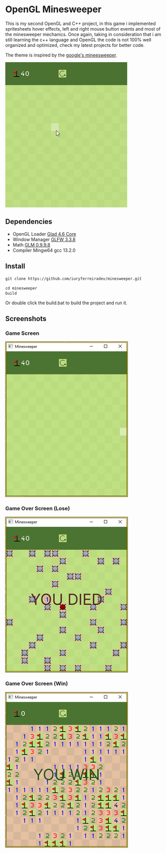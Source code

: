 # OpenGL Minesweeper

This is my second OpenGL and C++ project, in this game i implemented spritesheets 
hover effects, left and right mouse button events and most of the minesweeper 
mechanics. Once again, taking in consideration that i am still learning the 
c++ language and OpenGL the code is not 100% well organized and optimized, check 
my latest projects for better code.  

The theme is inspired by the [google's mineesweeper](https://www.google.com/fbx?fbx=minesweeper).

![minesweeper_gif_02](gifs/minesweeper_gif_01.gif)

## Dependencies

- OpenGL Loader [Glad 4.6 Core](https://glad.dav1d.de/)
- Window Manager [GLFW 3.3.8](https://www.glfw.org/download.html)
- Math [GLM 0.9.9.8](https://github.com/g-truc/glm)
- Compiler Mingw64 gcc 13.2.0

## Install

```
git clone https://github.com/iuryferreiradev/minesweeper.git
```

```
cd minesweeper
build
```

Or double click the build.bat to build the project and run it.

## Screenshots

### Game Screen
![minesweeper_03](screenshots/minesweeper_03.png)

### Game Over Screen (Lose)
![minesweeper_01](screenshots/minesweeper_01.png)

### Game Over Screen (Win)
![minesweeper_02](screenshots/minesweeper_02.png)